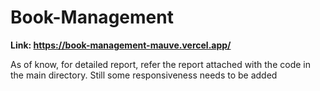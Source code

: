 # Book-Management

**Link: https://book-management-mauve.vercel.app/**

As of know, for detailed report, refer the report attached with the code in the main directory. Still some responsiveness needs to be added
